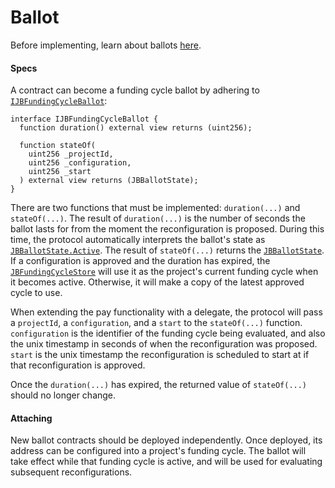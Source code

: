 # Ballot

Before implementing, learn about ballots [here](/dev/learn/glossary/ballot.md).
#### Specs

A contract can become a funding cycle ballot by adhering to [`IJBFundingCycleBallot`](/dev/api/interfaces/ijbfundingcycleballot.md):

```
interface IJBFundingCycleBallot {
  function duration() external view returns (uint256);

  function stateOf(
    uint256 _projectId,
    uint256 _configuration,
    uint256 _start
  ) external view returns (JBBallotState);
}
```

There are two functions that must be implemented: `duration(...)` and `stateOf(...)`. The result of `duration(...)` is the number of seconds the ballot lasts for from the moment the reconfiguration is proposed. During this time, the protocol automatically interprets the ballot's state as [`JBBallotState.Active`](/dev/api/enums/jbballotstate.md). The result of `stateOf(...)` returns the [`JBBallotState`](/dev/api/enums/jbballotstate.md). If a configuration is approved and the duration has expired, the [`JBFundingCycleStore`](/dev/api/contracts/jbfundingcyclestore/README.md) will use it as the project's current funding cycle when it becomes active. Otherwise, it will make a copy of the latest approved cycle to use.

When extending the pay functionality with a delegate, the protocol will pass a `projectId`, a `configuration`, and a `start` to the `stateOf(...)` function. `configuration` is the identifier of the funding cycle being evaluated, and also the unix timestamp in seconds of when the reconfiguration was proposed. `start` is the unix timestamp the reconfiguration is scheduled to start at if that reconfiguration is approved.

Once the `duration(...)` has expired, the returned value of `stateOf(...)` should no longer change. 

#### Attaching

New ballot contracts should be deployed independently. Once deployed, its address can be configured into a project's funding cycle. The ballot will take effect while that funding cycle is active, and will be used for evaluating subsequent reconfigurations. 
